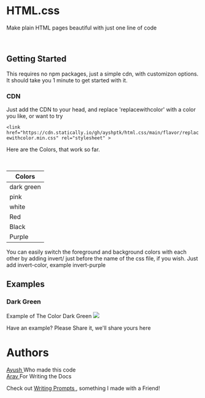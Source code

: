 # HTML.css 
Make plain HTML pages beautiful with just one line of code 

<br>

## Getting Started

This requires no npm packages, just a simple cdn, with customizon options. It should take you 1 minute to get started with it.

### CDN
Just add the CDN to your head, and replace 'replacewithcolor' with a color you like, or want to try

```<link href="https://cdn.statically.io/gh/ayshptk/html.css/main/flavor/replacewithcolor.min.css" rel="stylesheet" >```

Here are the Colors, that work so far.

<br>

| Colors        | 
| ------------- |
| dark green   | 
| pink   |    
| white|   
| Red |
| Black |
| Purple |

You can easily switch the foreground and background colors with each other by adding invert/ just before the name of the css file, if you wish.
Just add invert-color, example invert-purple


## Examples

### Dark Green
Example of The Color Dark Green
<img src="profile.jpg">

Have an example? Please Share it, we'll share yours here



# Authors

 <a href="https//twitter.com/ayshptk"> Ayush </a> Who made this code </a>
 <br>
 <a href="https//twitter.com/heyarav/"> Arav </a> For Writing the Docs </a>
 <br>
 
 Check out <a href="https://writingprompts.ml"> Writing Prompts </a>, something I made with a Friend!
